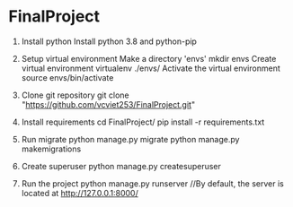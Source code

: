 # FinalProject

1. Install python
Install python 3.8 and python-pip

2. Setup virtual environment
Make a directory 'envs'
mkdir envs
Create virtual environment 
virtualenv ./envs/
Activate the virtual environment
source envs/bin/activate

3. Clone git repository
git clone "https://github.com/vcviet253/FinalProject.git"

4. Install requirements
cd FinalProject/
pip install -r requirements.txt

5. Run migrate
python manage.py migrate
python manage.py makemigrations

6. Create superuser
python manage.py createsuperuser

7. Run the project
python manage.py runserver
//By default, the server is located at http://127.0.0.1:8000/

